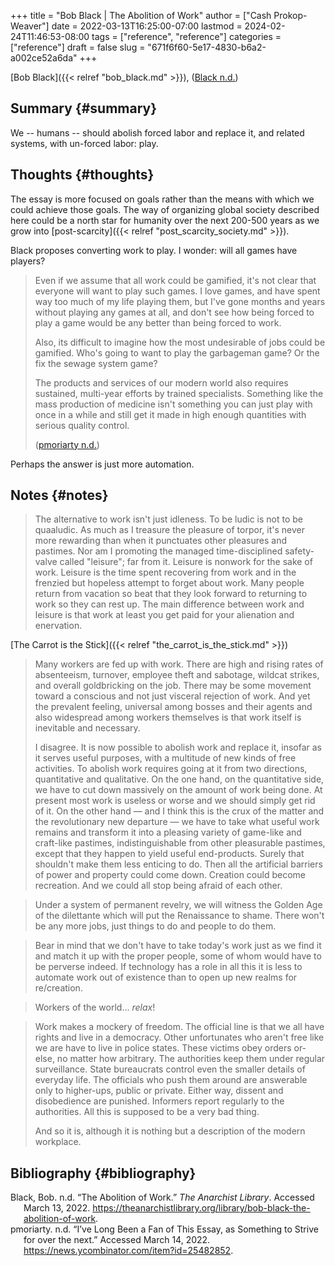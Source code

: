 +++
title = "Bob Black | The Abolition of Work"
author = ["Cash Prokop-Weaver"]
date = 2022-03-13T16:25:00-07:00
lastmod = 2024-02-24T11:46:53-08:00
tags = ["reference", "reference"]
categories = ["reference"]
draft = false
slug = "671f6f60-5e17-4830-b6a2-a002ce52a6da"
+++

[Bob Black]({{< relref "bob_black.md" >}}), (<a href="#citeproc_bib_item_1">Black n.d.</a>)


## Summary {#summary}

We -- humans -- should abolish forced labor and replace it, and related systems, with un-forced labor: play.


## Thoughts {#thoughts}

The essay is more focused on goals rather than the means with which we could achieve those goals. The way of organizing global society described here could be a north star for humanity over the next 200-500 years as we grow into [post-scarcity]({{< relref "post_scarcity_society.md" >}}).

Black proposes converting work to play. I wonder: will all games have players?

> Even if we assume that all work could be gamified, it's not clear that everyone will want to play such games. I love games, and have spent way too much of my life playing them, but I've gone months and years without playing any games at all, and don't see how being forced to play a game would be any better than being forced to work.
>
> Also, its difficult to imagine how the most undesirable of jobs could be gamified. Who's going to want to play the garbageman game? Or the fix the sewage system game?
>
> The products and services of our modern world also requires sustained, multi-year efforts by trained specialists. Something like the mass production of medicine isn't something you can just play with once in a while and still get it made in high enough quantities with serious quality control.
>
> (<a href="#citeproc_bib_item_2">pmoriarty n.d.</a>)

Perhaps the answer is just more automation.


## Notes {#notes}

> The alternative to work isn't just idleness. To be ludic is not to be quaaludic. As much as I treasure the pleasure of torpor, it's never more rewarding than when it punctuates other pleasures and pastimes. Nor am I promoting the managed time-disciplined safety-valve called "leisure"; far from it. Leisure is nonwork for the sake of work. Leisure is the time spent recovering from work and in the frenzied but hopeless attempt to forget about work. Many people return from vacation so beat that they look forward to returning to work so they can rest up. The main difference between work and leisure is that work at least you get paid for your alienation and enervation.

[The Carrot is the Stick]({{< relref "the_carrot_is_the_stick.md" >}})

> Many workers are fed up with work. There are high and rising rates of absenteeism, turnover, employee theft and sabotage, wildcat strikes, and overall goldbricking on the job. There may be some movement toward a conscious and not just visceral rejection of work. And yet the prevalent feeling, universal among bosses and their agents and also widespread among workers themselves is that work itself is inevitable and necessary.
>
> I disagree. It is now possible to abolish work and replace it, insofar as it serves useful purposes, with a multitude of new kinds of free activities. To abolish work requires going at it from two directions, quantitative and qualitative. On the one hand, on the quantitative side, we have to cut down massively on the amount of work being done. At present most work is useless or worse and we should simply get rid of it. On the other hand — and I think this is the crux of the matter and the revolutionary new departure — we have to take what useful work remains and transform it into a pleasing variety of game-like and craft-like pastimes, indistinguishable from other pleasurable pastimes, except that they happen to yield useful end-products. Surely that shouldn't make them less enticing to do. Then all the artificial barriers of power and property could come down. Creation could become recreation. And we could all stop being afraid of each other.

<!--quoteend-->

> Under a system of permanent revelry, we will witness the Golden Age of the dilettante which will put the Renaissance to shame. There won't be any more jobs, just things to do and people to do them.

<!--quoteend-->

> Bear in mind that we don't have to take today's work just as we find it and match it up with the proper people, some of whom would have to be perverse indeed. If technology has a role in all this it is less to automate work out of existence than to open up new realms for re/creation.

<!--quoteend-->

> Workers of the world... _relax_!

<!--quoteend-->

> Work makes a mockery of freedom. The official line is that we all have rights and live in a democracy. Other unfortunates who aren't free like we are have to live in police states. These victims obey orders or-else, no matter how arbitrary. The authorities keep them under regular surveillance. State bureaucrats control even the smaller details of everyday life. The officials who push them around are answerable only to higher-ups, public or private. Either way, dissent and disobedience are punished. Informers report regularly to the authorities. All this is supposed to be a very bad thing.
>
> And so it is, although it is nothing but a description of the modern workplace.


## Bibliography {#bibliography}

<style>.csl-entry{text-indent: -1.5em; margin-left: 1.5em;}</style><div class="csl-bib-body">
  <div class="csl-entry"><a id="citeproc_bib_item_1"></a>Black, Bob. n.d. “The Abolition of Work.” <i>The Anarchist Library</i>. Accessed March 13, 2022. <a href="https://theanarchistlibrary.org/library/bob-black-the-abolition-of-work">https://theanarchistlibrary.org/library/bob-black-the-abolition-of-work</a>.</div>
  <div class="csl-entry"><a id="citeproc_bib_item_2"></a>pmoriarty. n.d. “I’ve Long Been a Fan of This Essay, as Something to Strive for over the next.” Accessed March 14, 2022. <a href="https://news.ycombinator.com/item?id=25482852">https://news.ycombinator.com/item?id=25482852</a>.</div>
</div>
